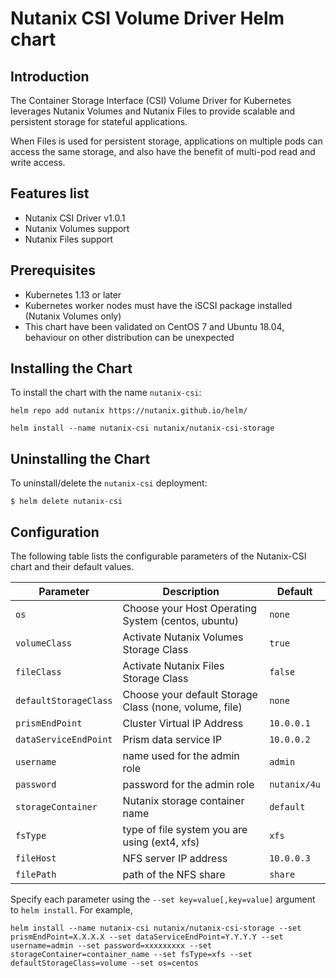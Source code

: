 # Nutanix CSI Volume Driver Helm chart

## Introduction

The Container Storage Interface (CSI) Volume Driver for Kubernetes leverages Nutanix Volumes and Nutanix Files to provide scalable and persistent storage for stateful applications.

When Files is used for persistent storage, applications on multiple pods can access the same storage, and also have the benefit of multi-pod read and write access.

## Features list

- Nutanix CSI Driver v1.0.1
- Nutanix Volumes support
- Nutanix Files support

## Prerequisites

- Kubernetes 1.13 or later
- Kubernetes worker nodes must have the iSCSI package installed (Nutanix Volumes only)
- This chart have been validated on CentOS 7 and Ubuntu 18.04, behaviour on other distribution can be unexpected

## Installing the Chart

To install the chart with the name `nutanix-csi`:

```console
helm repo add nutanix https://nutanix.github.io/helm/

helm install --name nutanix-csi nutanix/nutanix-csi-storage
```

## Uninstalling the Chart

To uninstall/delete the `nutanix-csi` deployment:

```console
$ helm delete nutanix-csi
```

## Configuration

The following table lists the configurable parameters of the Nutanix-CSI chart and their default values.

|            Parameter         |                Description             |             Default            |
|------------------------------|----------------------------------------|--------------------------------|
| `os`                         | Choose your Host Operating System (centos, ubuntu) | `none` |
| `volumeClass`                | Activate Nutanix Volumes Storage Class | `true`
| `fileClass`                  | Activate Nutanix Files Storage Class | `false`
| `defaultStorageClass`| Choose your default Storage Class (none, volume, file) | `none`|
| `prismEndPoint` | Cluster Virtual IP Address |`10.0.0.1`|
| `dataServiceEndPoint`| Prism data service IP |`10.0.0.2`|
| `username`| name used for the admin role |`admin`|
| `password`| password for the admin role |`nutanix/4u`|
| `storageContainer`| Nutanix storage container name     | `default`|
| `fsType`| type of file system you are using (ext4, xfs)  |`xfs`|
| `fileHost`| NFS server IP address | `10.0.0.3`|
| `filePath`| path of the NFS share |`share`|

Specify each parameter using the `--set key=value[,key=value]` argument to `helm install`. For example,

```console
helm install --name nutanix-csi nutanix/nutanix-csi-storage --set prismEndPoint=X.X.X.X --set dataServiceEndPoint=Y.Y.Y.Y --set username=admin --set password=xxxxxxxxx --set storageContainer=container_name --set fsType=xfs --set defaultStorageClass=volume --set os=centos
```
